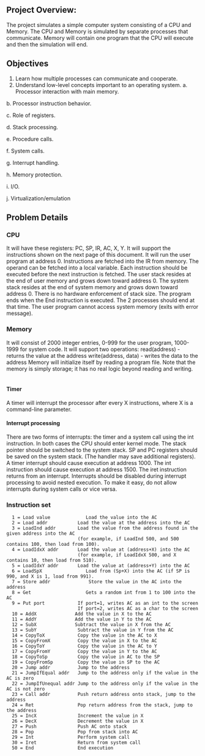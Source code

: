 
## Project Overview:

The project simulates a simple computer system consisting of a CPU and Memory.
The CPU and Memory is simulated by separate processes that communicate.
Memory will contain one program that the CPU will execute and then the simulation will end.

## Objectives

1)	Learn how multiple processes can communicate and cooperate.
2)	Understand low-level concepts important to an operating system. 
a.	Processor interaction with main memory.

b.	Processor instruction behavior.

c.	Role of registers.

d.	Stack processing.

e.	Procedure calls.	

f.	System calls.

g.	Interrupt handling.

h.	Memory protection.

i.	I/O.

j.	Virtualization/emulation

## Problem Details

### CPU
   It will have these registers:  PC, SP, IR, AC, X, Y.
   It will support the instructions shown on the next page of this document.
   It will run the user program at address 0.
   Instructions are fetched into the IR from memory.  The operand can be fetched into a local variable.
   Each instruction should be executed before the next instruction is fetched.
   The user stack resides at the end of user memory and grows down toward address 0.
   The system stack resides at the end of system memory and grows down toward address 0.
   There is no hardware enforcement of stack size.
   The program ends when the End instruction is executed.  The 2 processes should end at that time.
   The user program cannot access system memory (exits with error message).
   
### Memory
   It will consist of 2000 integer entries, 0-999 for the user program, 1000-1999 for system code.
   It will support two operations:
       read(address) -  returns the value at the address
       write(address, data) - writes the data to the address
   Memory will initialize itself by reading a program file.
   Note that the memory is simply storage; it has no real logic beyond reading and writing.
 
   #### Timer
   A timer will interrupt the processor after every X instructions, where X is a command-line parameter.

   #### Interrupt processing
  There are two forms of interrupts:  the timer and a system call using the int instruction.
  In both cases the CPU should enter kernel mode.
  The stack pointer should be switched to the system stack.
  SP and PC registers should be saved on the system stack.  (The handler may save additional registers). 
  A timer interrupt should cause execution at address 1000.
  The int instruction should cause execution at address 1500.
  The iret instruction returns from an interrupt.
  Interrupts should be disabled during interrupt processing to avoid nested execution.
  To make it easy, do not allow interrupts during system calls or vice versa.

### Instruction set
   
      1 = Load value	         Load the value into the AC
      2 = Load addr		      Load the value at the address into the AC
      3 = LoadInd addr	      Load the value from the address found in the given address into the AC
                              (for example, if LoadInd 500, and 500 contains 100, then load from 100).
      4 = LoadIdxX addr	      Load the value at (address+X) into the AC
                              (for example, if LoadIdxX 500, and X contains 10, then load from 510).
      5 = LoadIdxY addr	      Load the value at (address+Y) into the AC
      6 = LoadSpX		         Load from (Sp+X) into the AC (if SP is 990, and X is 1, load from 991).
      7 = Store addr		      Store the value in the AC into the address
      8 = Get			         Gets a random int from 1 to 100 into the AC
      9 = Put port		      If port=1, writes AC as an int to the screen
                              If port=2, writes AC as a char to the screen
      10 = AddX		         Add the value in X to the AC
      11 = AddY		         Add the value in Y to the AC
      12 = SubX		         Subtract the value in X from the AC
      13 = SubY               Subtract the value in Y from the AC
      14 = CopyToX            Copy the value in the AC to X
      15 = CopyFromX          Copy the value in X to the AC
      16 = CopyToY            Copy the value in the AC to Y
      17 = CopyFromY          Copy the value in Y to the AC
      18 = CopyToSp           Copy the value in AC to the SP
      19 = CopyFromSp         Copy the value in SP to the AC 
      20 = Jump addr          Jump to the address
      21 = JumpIfEqual addr   Jump to the address only if the value in the AC is zero
      22 = JumpIfUnequal addr Jump to the address only if the value in the AC is not zero
      23 = Call addr          Push return address onto stack, jump to the address
      24 = Ret                Pop return address from the stack, jump to the address
      25 = IncX               Increment the value in X
      26 = DecX               Decrement the value in X
      27 = Push               Push AC onto stack
      28 = Pop                Pop from stack into AC
      29 = Int                Perform system call
      30 = Iret               Return from system call
      50 = End                End execution

  
